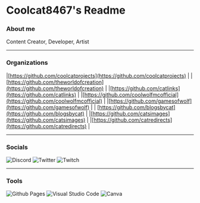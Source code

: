 # Coolcat8467's Readme

### About me
Content Creator, Developer, Artist
____________________________________________________________________________

### Organizations
|[https://github.com/coolcatprojects](https://github.com/coolcatprojects) |
|[https://github.com/theworldofcreation](https://github.com/theworldofcreation) |
|[https://github.com/catlinks](https://github.com/catlinks) |
|[https://github.com/coolwolfmcofficial](https://github.com/coolwolfmcofficial) |
|[https://github.com/gamesofwolf](https://github.com/gamesofwolf) |
| [https://github.com/blogsbycat](https://github.com/blogsbycat) |
|[https://github.com/catsimages](https://github.com/catsimages) |
|[https://github.com/catredirects](https://github.com/catredirects) |

____________________________________________________________________________

### Socials
![Discord](https://img.shields.io/badge/Discord-%235865F2.svg?style=for-the-badge&logo=discord&logoColor=white)
![Twitter](https://img.shields.io/badge/Twitter-%231DA1F2.svg?style=for-the-badge&logo=Twitter&logoColor=white)
![Twitch](https://img.shields.io/badge/Twitch-%239146FF.svg?style=for-the-badge&logo=Twitch&logoColor=white)

____________________________________________________________________________

### Tools
![Github Pages](https://img.shields.io/badge/github%20pages-121013?style=for-the-badge&logo=github&logoColor=white)
![Visual Studio Code](https://img.shields.io/badge/Visual%20Studio%20Code-0078d7.svg?style=for-the-badge&logo=visual-studio-code&logoColor=white)
![Canva](https://img.shields.io/badge/Canva-%2300C4CC.svg?style=for-the-badge&logo=Canva&logoColor=white)


